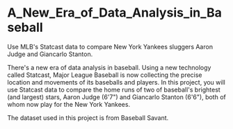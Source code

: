 # A_New_Era_of_Data_Analysis_in_Baseball
Use MLB's Statcast data to compare New York Yankees sluggers Aaron Judge and Giancarlo Stanton.

There's a new era of data analysis in baseball. Using a new technology called Statcast, Major League Baseball is now collecting the precise location and movements of its baseballs and players. In this project, you will use Statcast data to compare the home runs of two of baseball's brightest (and largest) stars, Aaron Judge (6'7") and Giancarlo Stanton (6'6"), both of whom now play for the New York Yankees.

The dataset used in this project is from Baseball Savant.

